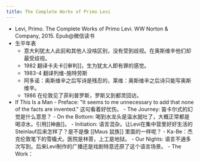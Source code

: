 ```yaml
---
title: The Complete Works of Primo Levi
---
```


- Levi, Primo. The Complete Works of Primo Levi. WW Norton & Company, 2015. Epub@微信读书
- 生平年表
    - 意大利犹太人此前和其他人没啥区别，没有受到歧视。在奥斯维辛他们却最受歧视。
    - 1982 翻译卡夫卡[[审判]]，生为犹太人即有罪的感觉。
    - 1983-4 翻译列维-施特劳斯
    - 阿多诺：奥斯维辛之后写诗是残忍的，莱维：奥斯维辛之后诗只能写奥斯维辛。
    - 1986 在伦敦见了菲利普罗斯，罗斯又到都灵回访。
- If This Is a Man
        - Preface: "It seems to me unnecessary to add that none of the facts are invented." 这句看着好忧伤。
        - The Journey: 笛卡尔式的幻觉是什么意思？
        - On the Bottom: 喝到水龙头是温水就吐了，大概正常都是喝凉水。引用[[神曲]]。
        - Initiation: 语言混杂。让Levi在集中营里好好生活的Steinlauf后来怎样了？是不是像 [[Maus 鼠族]] 里面的一样呢？
        - Ka-Be：杰克伦敦笔下的雪橇犬。医院是林菩，上工是地狱。
        - Our Nights: 语言不通多次写到。后来Levi制作的广播还是戏剧特意还原了这个语言场景。
        - The Work：